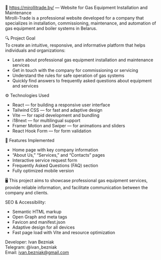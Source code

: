 🌿 https://mirollitrade.by/ — Website for Gas Equipment Installation and Maintenance  
Mirolli-Trade is a professional website developed for a company that specializes in installation, commissioning, maintenance, and automation of gas equipment and boiler systems in Belarus.

🔍 Project Goal  
To create an intuitive, responsive, and informative platform that helps individuals and organizations:

- Learn about professional gas equipment installation and maintenance services
- Get in touch with the company for commissioning or servicing
- Understand the rules for safe operation of gas systems
- Quickly find answers to frequently asked questions about equipment and services

⚙️ Technologies Used

- React — for building a responsive user interface
- Tailwind CSS — for fast and adaptive design
- Vite — for rapid development and bundling
- i18next — for multilingual support
- Framer Motion and Swiper — for animations and sliders
- React Hook Form — for form validation

💼 Features Implemented

- Home page with key company information
- “About Us,” “Services,” and “Contacts” pages
- Interactive service request form
- Frequently Asked Questions (FAQ) section
- Fully optimized mobile version

🖥 This project aims to showcase professional gas equipment services, provide reliable information, and facilitate communication between the company and clients.

SEO & Accessibility:

- Semantic HTML markup
- Open Graph and meta tags
- Favicon and manifest.json
- Adaptive design for all devices
- Fast page load with Vite and resource optimization

Developer: Ivan Bezniak  
Telegram: @ivan_bezniak  
Email: ivan.bezniak@gmail.com
